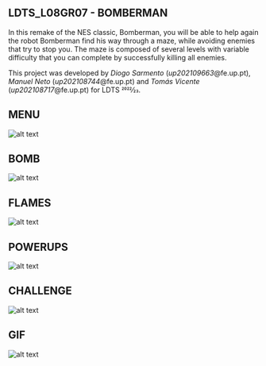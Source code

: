 ## LDTS_L08GR07 - BOMBERMAN

In this remake of the NES classic, Bomberman, you will be able to help again the robot Bomberman find his way through a maze, while avoiding enemies that try to stop you.
The maze is composed of several levels with variable difficulty that you can complete by successfully killing all enemies.

This project was developed by *Diogo Sarmento* (*up202109663*@fe.up.pt), *Manuel Neto* (*up202108744*@fe.up.pt) and *Tomás Vicente* (*up202108717*@fe.up.pt) for LDTS 2022⁄23.

## MENU
![alt text](docs/images/menu.png "Menu")

## BOMB
![alt text](docs/images/bomb.png "Bomb")

## FLAMES
![alt text](docs/images/flames.png "Flames")

## POWERUPS
![alt text](docs/images/powerups.png "Powerups")

## CHALLENGE
![alt text](docs/images/challenge.png "Challenge")

## GIF
![alt text](docs/bomberman.gif "GIF")